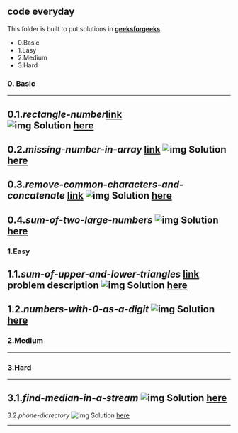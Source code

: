 ## code everyday
This folder is built to put solutions in **[geeksforgeeks](http://practice.geeksforgeeks.org/)**

* 0.Basic
* 1.Easy
* 2.Medium
* 3.Hard

### 0. Basic
---
0.1.*rectangle-number*[link](https://practice.geeksforgeeks.org/problems/rectangle-number/0)  
![img][i-0.1]
Solution [here](0.Basic/0.1.rectangle-number.py)
---
0.2.*missing-number-in-array* [link](http://practice.geeksforgeeks.org/problems/missing-number-in-array/0)
![img][i-0.2]
Solution [here](0.Basic/0.2.missing-number-in-array.py)
---
0.3.*remove-common-characters-and-concatenate* [link](http://practice.geeksforgeeks.org/problems/remove-common-characters-and-concatenate/0)
![img][i-0.3]
Solution [here](0.Basic/0.3.remove-common-characters-and-concatenate.py)
---
0.4.*sum-of-two-large-numbers*
![img][i-0.4]
Solution [here](0.Basic/0.4.sum-of-two-large-numbers.py)
---
### 1.Easy  
1.1.*sum-of-upper-and-lower-triangles* [link](http://practice.geeksforgeeks.org/problems/sum-of-upper-and-lower-triangles/0)  
**problem description**
![img][i-1.1]
Solution [here](1.Easy/1.1.sum-of-upper-and-lower-triangles.py)
---
1.2.*numbers-with-0-as-a-digit*
![img][i-1.2]
Solution [here](1.Easy/1.2.numbers-with-0-as-a-digit.py)  
---
### 2.Medium
---

### 3.Hard
---
3.1.*find-median-in-a-stream*
![img][i-3.1]
Solution [here](3.Hard/3.1.find-median-in-a-stream.py)
---
3.2.*phone-dicrectory*
![img][i-3.2]
Solution [here](3.Hard/3.2.phone-dicrectory.py)




----
 [i-0.1]: img/0.1.rectangle-number.png 
 [i-0.2]: img/0.2.missing-number-in-array.png
 [i-0.3]: img/0.3.remove-common-characters-and-concatenate.png
 [i-0.4]: img/0.4.sum-of-two-large-numbers.png
 [i-1.1]: img/1.1.sum-of-upper-and-lower-triangles.png
 [i-1.2]: img/1.2.numbers-with-0-as-a-digit.png
 [i-3.1]: img/3.1.find-median-in-a-stream.png
 [i-3.2]: img/3.2.phone-dicrectory.png